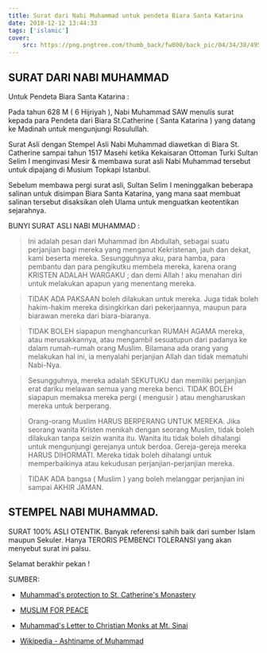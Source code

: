 ```yaml
---
title: Surat dari Nabi Muhammad untuk pendeta Biara Santa Katarina
date: 2018-12-12 13:44:33
tags: ['islamic']
cover: 
    src: https://png.pngtree.com/thumb_back/fw800/back_pic/04/34/38/495846bd3a12f56.jpg
---
```


## SURAT DARI NABI MUHAMMAD

Untuk Pendeta Biara Santa Katarina :

Pada tahun 628 M ( 6 Hijriyah ), Nabi Muhammad SAW menulis surat kepada para Pendeta dari Biara St.Catherine ( Santa Katarina ) yang datang ke Madinah untuk mengunjungi Rosulullah.

Surat Asli dengan Stempel Asli Nabi Muhammad diawetkan di Biara St. Catherine sampai tahun 1517 Masehi ketika Kekaisaran Ottoman Turki Sultan Selim I menginvasi Mesir & membawa surat asli Nabi Muhammad tersebut untuk dipajang di Musium Topkapi Istanbul.

Sebelum membawa pergi surat asli, Sultan Selim I meninggalkan beberapa salinan untuk disimpan Biara Santa Katarina, yang mana saat membuat salinan tersebut disaksikan oleh Ulama untuk menguatkan keotentikan sejarahnya.

BUNYI SURAT ASLI NABI MUHAMMAD :

> Ini adalah pesan dari Muhammad ibn Abdullah, sebagai suatu perjanjian bagi mereka yang menganut Kekristenan, jauh dan dekat, kami beserta mereka. Sesungguhnya aku, para hamba, para pembantu dan para pengikutku membela mereka, karena orang KRISTEN ADALAH WARGAKU ; dan demi Allah ! aku menahan diri untuk melakukan apapun yang menentang mereka.

>TIDAK ADA PAKSAAN boleh dilakukan untuk mereka. Juga tidak boleh hakim-hakim mereka disingkirkan dari pekerjaannya, maupun para biarawan mereka dari biara-biaranya.

> TIDAK BOLEH siapapun menghancurkan RUMAH AGAMA mereka, atau merusakkannya, atau mengambil sesuatupun dari padanya ke dalam rumah-rumah orang Muslim. Bilamana ada orang yang melakukan hal ini, ia menyalahi perjanjian Allah dan tidak mematuhi Nabi-Nya.

> Sesungguhnya, mereka adalah SEKUTUKU dan memiliki perjanjian erat dariku melawan semua yang mereka benci. TIDAK BOLEH siapapun memaksa mereka pergi ( mengusir ) atau mengharuskan mereka untuk berperang.

> Orang-orang Muslim HARUS BERPERANG UNTUK MEREKA. Jika seorang wanita Kristen menikah dengan seorang Muslim, tidak boleh dilakukan tanpa seizin wanita itu. Wanita itu tidak boleh dihalangi untuk mengunjungi gerejanya untuk berdoa. Gereja-gereja mereka HARUS DIHORMATI. Mereka tidak boleh dihalangi untuk memperbaikinya atau kekudusan perjanjian-perjanjian mereka.

> TIDAK ADA bangsa ( Muslim ) yang boleh melanggar perjanjian ini sampai AKHIR JAMAN.

## STEMPEL NABI MUHAMMAD.

SURAT 100% ASLI OTENTIK. Banyak referensi sahih baik dari sumber Islam maupun Sekuler. Hanya TERORIS PEMBENCI TOLERANSI yang akan menyebut surat ini palsu.

Selamat berakhir pekan !

SUMBER:
- [ Muhammad's protection to St. Catherine's Monastery](http://www.islamic-study.org/saint_catherine_monastery.htm)
- [MUSLIM FOR PEACE](
http://www.muslimsforpeace.org/holy-prophet/the-covenant/)
- [Muhammad's Letter to Christian Monks at Mt. Sinai](http://www.huffingtonpost.com/craig-considine/egypt-anti-christian-bias_b_3775110.html)

- [Wikipedia - Ashtiname of Muhammad](https://en.wikipedia.org/wiki/Ashtiname_of_Muhammad)